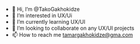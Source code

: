 - 👋 Hi, I’m @TakoGakhokidze
- 👀 I’m interested in UX/Ui
- 🌱 I’m currently learning UX/UI
- 💞️ I’m looking to collaborate on any UX/UI projects
- 📫 How to reach me tamargakhokidze@gma.com

<!---
TakoGakhokidze/TakoGakhokidze is a ✨ special ✨ repository because its `README.md` (this file) appears on your GitHub profile.
You can click the Preview link to take a look at your changes.
--->
